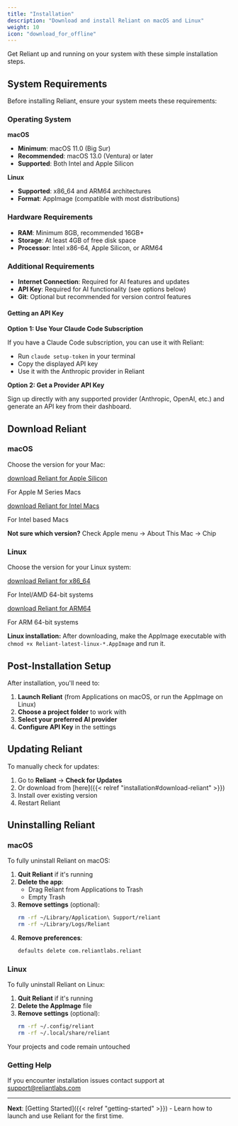 ```yaml
---
title: "Installation"
description: "Download and install Reliant on macOS and Linux"
weight: 10
icon: "download_for_offline"
---
```


Get Reliant up and running on your system with these simple installation steps.

## System Requirements

Before installing Reliant, ensure your system meets these requirements:

### Operating System
**macOS**
- **Minimum**: macOS 11.0 (Big Sur)
- **Recommended**: macOS 13.0 (Ventura) or later
- **Supported**: Both Intel and Apple Silicon

**Linux**
- **Supported**: x86_64 and ARM64 architectures
- **Format**: AppImage (compatible with most distributions)

### Hardware Requirements
- **RAM**: Minimum 8GB, recommended 16GB+
- **Storage**: At least 4GB of free disk space
- **Processor**: Intel x86-64, Apple Silicon, or ARM64

### Additional Requirements
- **Internet Connection**: Required for AI features and updates
- **API Key**: Required for AI functionality (see options below)
- **Git**: Optional but recommended for version control features

#### Getting an API Key

**Option 1: Use Your Claude Code Subscription**

If you have a Claude Code subscription, you can use it with Reliant:
- Run `claude setup-token` in your terminal
- Copy the displayed API key
- Use it with the Anthropic provider in Reliant

**Option 2: Get a Provider API Key**

Sign up directly with any supported provider (Anthropic, OpenAI, etc.) and generate an API key from their dashboard.

## Download Reliant

### macOS

Choose the version for your Mac:

<div class="row g-3 mb-4">
   <div class="col-md-6">
      <a href="https://downloads.reliantlabs.io/Reliant-latest-mac-arm64.dmg" class="btn btn-outline-primary d-flex align-items-center justify-content-center">
         <span class="material-icons me-2">download</span>
         Reliant for Apple Silicon
      </a>
      <p class="text-muted small mt-2 mb-0">For Apple M Series Macs</p>
   </div>
   <div class="col-md-6">
      <a href="https://downloads.reliantlabs.io/Reliant-latest-mac-x64.dmg" class="btn btn-outline-primary d-flex align-items-center justify-content-center">
         <span class="material-icons me-2">download</span>
         Reliant for Intel Macs
      </a>
      <p class="text-muted small mt-2 mb-0">For Intel based Macs</p>
   </div>
</div>

<div class="alert alert-info">
   <strong>Not sure which version?</strong> Check Apple menu → About This Mac → Chip
</div>

### Linux

Choose the version for your Linux system:

<div class="row g-3 mb-4">
   <div class="col-md-6">
      <a href="https://downloads.reliantlabs.io/Reliant-latest-linux-x86_64.AppImage" class="btn btn-outline-primary d-flex align-items-center justify-content-center">
         <span class="material-icons me-2">download</span>
         Reliant for x86_64
      </a>
      <p class="text-muted small mt-2 mb-0">For Intel/AMD 64-bit systems</p>
   </div>
   <div class="col-md-6">
      <a href="https://downloads.reliantlabs.io/Reliant-latest-linux-arm64.AppImage" class="btn btn-outline-primary d-flex align-items-center justify-content-center">
         <span class="material-icons me-2">download</span>
         Reliant for ARM64
      </a>
      <p class="text-muted small mt-2 mb-0">For ARM 64-bit systems</p>
   </div>
</div>

<div class="alert alert-info">
   <strong>Linux installation:</strong> After downloading, make the AppImage executable with <code>chmod +x Reliant-latest-linux-*.AppImage</code> and run it.
</div>

## Post-Installation Setup

After installation, you'll need to:
1. **Launch Reliant** (from Applications on macOS, or run the AppImage on Linux)
2. **Choose a project folder** to work with
3. **Select your preferred AI provider**
4. **Configure API Key** in the settings

## Updating Reliant

To manually check for updates:
1. Go to **Reliant** → **Check for Updates**
2. Or download from [here]({{< relref "installation#download-reliant" >}})
3. Install over existing version
4. Restart Reliant

## Uninstalling Reliant

### macOS

To fully uninstall Reliant on macOS:

1. **Quit Reliant** if it's running
2. **Delete the app**:
   - Drag Reliant from Applications to Trash
   - Empty Trash
3. **Remove settings** (optional):
   ```bash
   rm -rf ~/Library/Application\ Support/reliant
   rm -rf ~/Library/Logs/Reliant
   ```
4. **Remove preferences**:
   ```bash
   defaults delete com.reliantlabs.reliant
   ```

### Linux

To fully uninstall Reliant on Linux:

1. **Quit Reliant** if it's running
2. **Delete the AppImage** file
3. **Remove settings** (optional):
   ```bash
   rm -rf ~/.config/reliant
   rm -rf ~/.local/share/reliant
   ```

Your projects and code remain untouched

### Getting Help

If you encounter installation issues contact support at support@reliantlabs.com

---

**Next**: [Getting Started]({{< relref "getting-started" >}}) - Learn how to launch and use Reliant for the first time.
